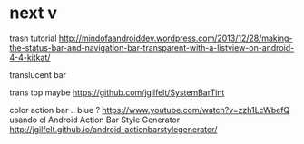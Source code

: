 # next v

trasn tutorial
http://mindofaandroiddev.wordpress.com/2013/12/28/making-the-status-bar-and-navigation-bar-transparent-with-a-listview-on-android-4-4-kitkat/

translucent bar

trans top
maybe https://github.com/jgilfelt/SystemBarTint

color action bar .. blue ?
https://www.youtube.com/watch?v=zzh1LcWbefQ
usando el Android Action Bar Style Generator http://jgilfelt.github.io/android-actionbarstylegenerator/

